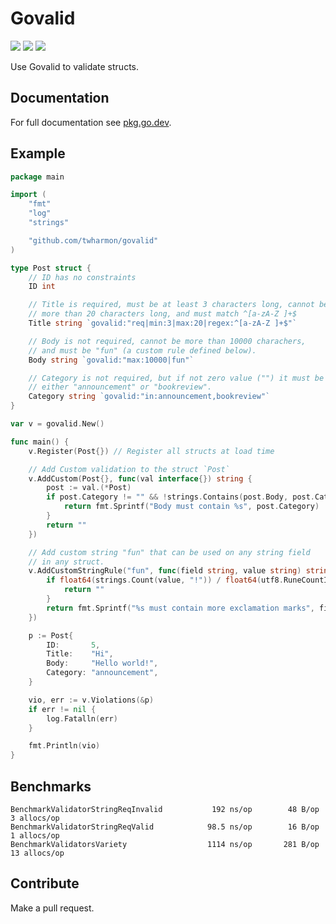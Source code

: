 # Govalid

![](https://github.com/twharmon/govalid/workflows/Test/badge.svg) [![](https://goreportcard.com/badge/github.com/twharmon/govalid)](https://goreportcard.com/report/github.com/twharmon/govalid) [![](https://gocover.io/_badge/github.com/twharmon/govalid)](https://gocover.io/github.com/twharmon/govalid)

Use Govalid to validate structs.

## Documentation

For full documentation see [pkg.go.dev](https://pkg.go.dev/github.com/twharmon/govalid).

## Example

```go
package main

import (
	"fmt"
	"log"
	"strings"

	"github.com/twharmon/govalid"
)

type Post struct {
	// ID has no constraints
	ID int

	// Title is required, must be at least 3 characters long, cannot be
	// more than 20 characters long, and must match ^[a-zA-Z ]+$
	Title string `govalid:"req|min:3|max:20|regex:^[a-zA-Z ]+$"`

	// Body is not required, cannot be more than 10000 charachers,
	// and must be "fun" (a custom rule defined below).
	Body string `govalid:"max:10000|fun"`

	// Category is not required, but if not zero value ("") it must be
	// either "announcement" or "bookreview".
	Category string `govalid:"in:announcement,bookreview"`
}

var v = govalid.New()

func main() {
	v.Register(Post{}) // Register all structs at load time

	// Add Custom validation to the struct `Post`
	v.AddCustom(Post{}, func(val interface{}) string {
		post := val.(*Post)
		if post.Category != "" && !strings.Contains(post.Body, post.Category) {
			return fmt.Sprintf("Body must contain %s", post.Category)
		}
		return ""
	})

	// Add custom string "fun" that can be used on any string field
	// in any struct.
	v.AddCustomStringRule("fun", func(field string, value string) string {
		if float64(strings.Count(value, "!")) / float64(utf8.RuneCountInString(value)) > 0.001 {
			return ""
		}
		return fmt.Sprintf("%s must contain more exclamation marks", field)
	})

	p := Post{
		ID:       5,
		Title:    "Hi",
		Body:     "Hello world!",
		Category: "announcement",
	}

	vio, err := v.Violations(&p)
	if err != nil {
		log.Fatalln(err)
	}

	fmt.Println(vio)
}
```

## Benchmarks

```
BenchmarkValidatorStringReqInvalid	         192 ns/op	      48 B/op	       3 allocs/op
BenchmarkValidatorStringReqValid	        98.5 ns/op	      16 B/op	       1 allocs/op
BenchmarkValidatorsVariety	                1114 ns/op	     281 B/op	      13 allocs/op
```

## Contribute

Make a pull request.
